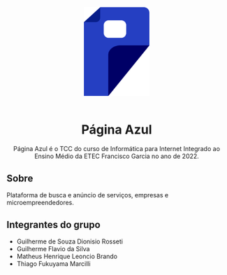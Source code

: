 
<div align="center">
    <img width="150" src="./assets/img/logos/Logo.png">
    <br>
    <br>
    <h1>Página Azul</h1>
    <p>Página Azul é o TCC do curso de Informática para Internet Integrado ao Ensino Médio da ETEC Francisco Garcia no ano de 2022.</p>
</div>

## Sobre
Plataforma de busca e anúncio de serviços, empresas e microempreendedores.

## Integrantes do grupo
- Guilherme de Souza Dionisio Rosseti
- Guilherme Flavio da Silva
- Matheus Henrique Leoncio Brando
- Thiago Fukuyama Marcilli
